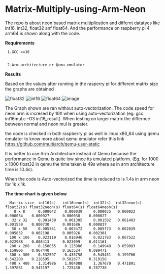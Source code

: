# Matrix-Multiply-using-Arm-Neon

The repo is about neon based matrix multiplication and differnt datatyes like int16. int32, float32 anf float64. And the performance on raspberry pi 4 arm64 is shown along with the code.

**Requirements**

  	 1.GCC >=10
     
     
     2.Arm architecture or Qemu emulator
 
**Results**

Based on the values after running in the rasperry pi for different matrix size the graphs are obtained

![float32](https://user-images.githubusercontent.com/84854222/119775997-0161b900-bee2-11eb-8929-33c996ded71c.png)
![int16](https://user-images.githubusercontent.com/84854222/119776312-62898c80-bee2-11eb-9b45-5f0a19ede807.png)
![float64](https://user-images.githubusercontent.com/84854222/119776317-63bab980-bee2-11eb-935d-16aecdb2d595.png) 
![image](https://user-images.githubusercontent.com/84854222/119782941-5f929a00-beea-11eb-94a1-f22e869b3f00.png)



The Graph shown are ran without auto-vectorization. 
The code speed for neon arm is incresed by 10X when using auto-vectorization (eg. gcc int16mul.c -O3 int16_result). 
When testing on larger matrix the differnce between normal and neon mul is greater.

the code is checked in both raspberry pi as well in linux x86_64 using qemu emulator
to know more about qemu emulator refer this link https://github.com/multiarch/qemu-user-static

It is better to use Arm Architecture instead of Qemu because the performance in Qemu is quite low since its  emulated platform. (Eg. for 1000 x 1000 float32 in qemu the time taken is 49s where as in arm architecture time is 10.4s). 

When the code is Auto-vectorized the time is reduced to is 1.4s in arm neon for 1k x 1k.

**The time chart is given below**

      Matrix size  int16(s)   int16neon(s)  int32(s)  int32neon(s) float32(s) float32neon(s) float64(s) float64neon(s) 
        8 x 8      0.000042    0.000039     0.000035   0.000022     0.000054    0.000027      0.000030    0.000027
       32 x 32     0.001439    0.001305     0.001502   0.001403     0.001559    0.000730      0.001686    0.008837
       50 x 50     0.005361    0.003472     0.005773   0.002039     0.005832    0.002198      0.005926    0.002301
      100 x 100    0.023119    0.016946     0.021783   0.007522     0.022988    0.008413      0.023099    0.011161
      200 x 200    0.158035    0.123986     0.149948   0.059083     0.159806    0.067440      0.163524    0.089471
      300 x 300    0.532597    0.435758     0.545451   0.199766     0.542208    0.228595      0.582677    0.319158
      400 x 400    1.314986    1.004088     1.367670   0.471891     1.397881    0.547197      1.725430    0.787738
      


